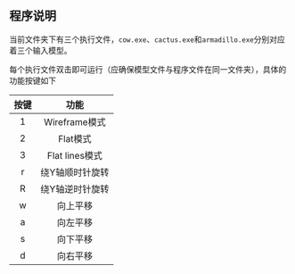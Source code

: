 ## 程序说明

当前文件夹下有三个执行文件，`cow.exe`、`cactus.exe`和`armadillo.exe`分别对应着三个输入模型。

每个执行文件双击即可运行（应确保模型文件与程序文件在同一文件夹），具体的功能按键如下

| 按键 | 功能 |
| :--: | :--: |
| 1 | Wireframe模式 |
| 2 | Flat模式 |
| 3 | Flat lines模式 |
| r | 绕Y轴顺时针旋转 |
| R | 绕Y轴逆时针旋转 |
| w | 向上平移 |
| a | 向左平移 |
| s | 向下平移 |
| d | 向右平移 |